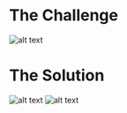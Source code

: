 <h1>The Challenge</h1>

![alt text](https://github.com/itismuzak/picoCTF-2022-writeups/blob/main/credstuff/FT75xJfWUAApnd4.jpg)
<h1>The Solution</h1>

![alt text](https://github.com/itismuzak/picoCTF-2022-writeups/blob/main/credstuff/FT75xcrWQAEgZMt.jpg)
![alt text](https://github.com/itismuzak/picoCTF-2022-writeups/blob/main/credstuff/FT75xtTWUAIUrmH.jpg)
